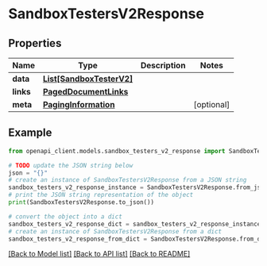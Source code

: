 # SandboxTestersV2Response


## Properties

Name | Type | Description | Notes
------------ | ------------- | ------------- | -------------
**data** | [**List[SandboxTesterV2]**](SandboxTesterV2.md) |  | 
**links** | [**PagedDocumentLinks**](PagedDocumentLinks.md) |  | 
**meta** | [**PagingInformation**](PagingInformation.md) |  | [optional] 

## Example

```python
from openapi_client.models.sandbox_testers_v2_response import SandboxTestersV2Response

# TODO update the JSON string below
json = "{}"
# create an instance of SandboxTestersV2Response from a JSON string
sandbox_testers_v2_response_instance = SandboxTestersV2Response.from_json(json)
# print the JSON string representation of the object
print(SandboxTestersV2Response.to_json())

# convert the object into a dict
sandbox_testers_v2_response_dict = sandbox_testers_v2_response_instance.to_dict()
# create an instance of SandboxTestersV2Response from a dict
sandbox_testers_v2_response_from_dict = SandboxTestersV2Response.from_dict(sandbox_testers_v2_response_dict)
```
[[Back to Model list]](../README.md#documentation-for-models) [[Back to API list]](../README.md#documentation-for-api-endpoints) [[Back to README]](../README.md)


